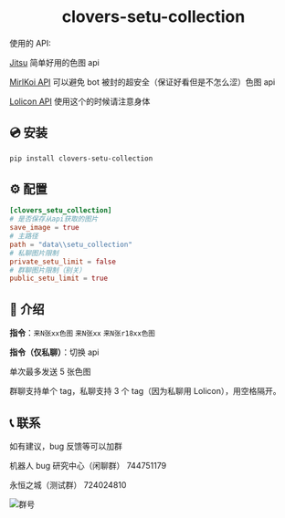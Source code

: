 <div align="center">

# clovers-setu-collection

</div>

使用的 API:

[Jitsu](https://image.anosu.top/) 简单好用的色图 api

[MirlKoi API](https://iw233.cn/) 可以避免 bot 被封的超安全（保证好看但是不怎么涩）色图 api

[Lolicon API](https://api.lolicon.app/) 使用这个的时候请注意身体

## 💿 安装

```bash
pip install clovers-setu-collection
```

## ⚙️ 配置

```toml
[clovers_setu_collection]
# 是否保存从api获取的图片
save_image = true
# 主路径
path = "data\\setu_collection"
# 私聊图片限制
private_setu_limit = false
# 群聊图片限制（别关）
public_setu_limit = true
```

## 🎉 介绍

**指令**：`来N张xx色图` `来N张xx` `来N张r18xx色图`

**指令（仅私聊）**：切换 api

单次最多发送 5 张色图

群聊支持单个 tag，私聊支持 3 个 tag（因为私聊用 Lolicon），用空格隔开。

## 📞 联系

如有建议，bug 反馈等可以加群

机器人 bug 研究中心（闲聊群） 744751179

永恒之城（测试群） 724024810

![群号](https://github.com/clovers-project/clovers/blob/master/%E9%99%84%E4%BB%B6/qrcode_1676538742221.jpg)
